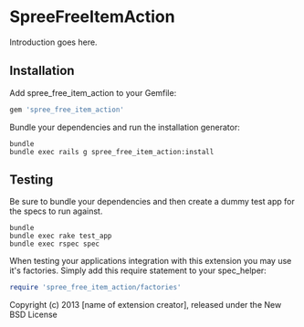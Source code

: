 SpreeFreeItemAction
===================

Introduction goes here.

Installation
------------

Add spree_free_item_action to your Gemfile:

```ruby
gem 'spree_free_item_action'
```

Bundle your dependencies and run the installation generator:

```shell
bundle
bundle exec rails g spree_free_item_action:install
```

Testing
-------

Be sure to bundle your dependencies and then create a dummy test app for the specs to run against.

```shell
bundle
bundle exec rake test_app
bundle exec rspec spec
```

When testing your applications integration with this extension you may use it's factories.
Simply add this require statement to your spec_helper:

```ruby
require 'spree_free_item_action/factories'
```

Copyright (c) 2013 [name of extension creator], released under the New BSD License

